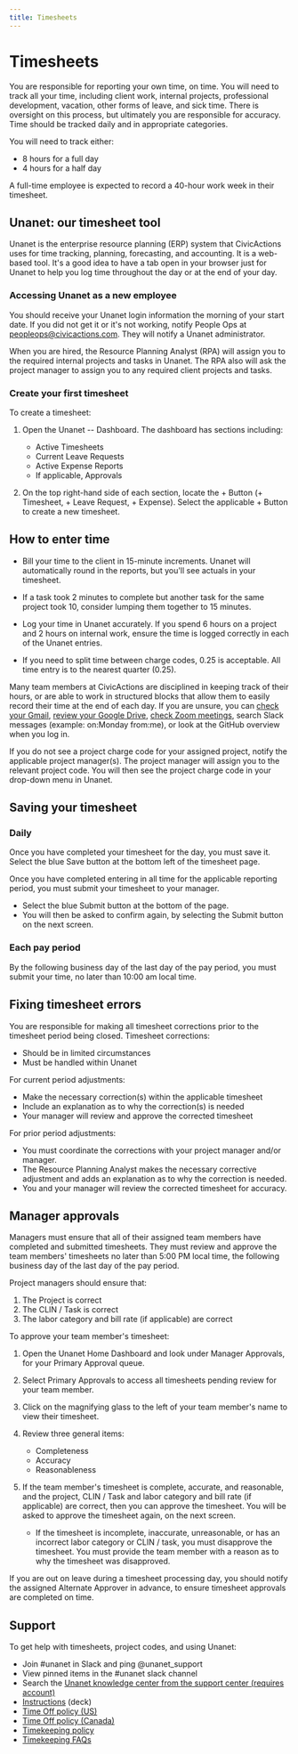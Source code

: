 ```yaml
---
title: Timesheets
---
```


# Timesheets

You are responsible for reporting your own time, on time. You will need to track all your time, including client work, internal projects, professional development, vacation, other forms of leave, and sick time. There is oversight on this process, but ultimately you are responsible for accuracy. Time should be tracked daily and in appropriate categories.

You will need to track either:

- 8 hours for a full day
- 4 hours for a half day

A full-time employee is expected to record a 40-hour work week in their timesheet.

## Unanet: our timesheet tool

Unanet is the enterprise resource planning (ERP) system that CivicActions uses for time tracking, planning, forecasting, and accounting. It is a web-based tool. It's a good idea to have a tab open in your browser just for Unanet to help you log time throughout the day or at the end of your day.

### Accessing Unanet as a new employee

You should receive your Unanet login information the morning of your start date. If you did not get it or it's not working, notify People Ops at peopleops@civicactions.com. They will notify a Unanet administrator.

When you are hired, the Resource Planning Analyst (RPA) will assign you to the required internal projects and tasks in Unanet. The RPA also will ask the project manager to assign you to any required client projects and tasks.

### Create your first timesheet

To create a timesheet:

1.  Open the Unanet -- Dashboard. The dashboard has sections including:

    - Active Timesheets
    - Current Leave Requests
    - Active Expense Reports
    - If applicable, Approvals

2.  On the top right-hand side of each section, locate the + Button (+ Timesheet, + Leave Request, + Expense). Select the applicable + Button to create a new timesheet.

## How to enter time

- Bill your time to the client in 15-minute increments. Unanet will automatically round in the reports, but you'll see actuals in your timesheet.

- If a task took 2 minutes to complete but another task for the same project took 10, consider lumping them together to 15 minutes.

- Log your time in Unanet accurately. If you spend 6 hours on a project and 2 hours on internal work, ensure the time is logged correctly in each of the Unanet entries.

- If you need to split time between charge codes, 0.25 is acceptable. All time entry is to the nearest quarter (0.25).

Many team members at CivicActions are disciplined in keeping track of their hours, or are able to work in structured blocks that allow them to easily record their time at the end of each day. If you are unsure, you can [check your Gmail](https://mail.google.com/mail/u/0/#sent), [review your Google Drive](https://drive.google.com/drive/u/0/recent), [check Zoom meetings](https://zoom.us/meeting#/previous), search Slack messages (example: on:Monday from:me), or look at the GitHub overview when you log in.

If you do not see a project charge code for your assigned project, notify the applicable project manager(s). The project manager will assign you to the relevant project code. You will then see the project charge code in your drop-down menu in Unanet.

## Saving your timesheet

### Daily

Once you have completed your timesheet for the day, you must save it. Select the blue Save button at the bottom left of the timesheet page.

Once you have completed entering in all time for the applicable reporting period, you must submit your timesheet to your manager.

- Select the blue Submit button at the bottom of the page.
- You will then be asked to confirm again, by selecting the Submit button on the next screen.

### Each pay period

By the following business day of the last day of the pay period, you must submit your time, no later than 10:00 am local time.

## Fixing timesheet errors

You are responsible for making all timesheet corrections prior to the timesheet period being closed. Timesheet corrections:

- Should be in limited circumstances
- Must be handled within Unanet

For current period adjustments:

- Make the necessary correction(s) within the applicable timesheet
- Include an explanation as to why the correction(s) is needed
- Your manager will review and approve the corrected timesheet

For prior period adjustments:

- You must coordinate the corrections with your project manager and/or manager.
- The Resource Planning Analyst makes the necessary corrective adjustment and adds an explanation as to why the correction is needed.
- You and your manager will review the corrected timesheet for accuracy.

## Manager approvals 

Managers must ensure that all of their assigned team members have completed and submitted timesheets. They must review and approve the team members' timesheets no later than 5:00 PM local time, the following business day of the last day of the pay period.

Project managers should ensure that:

1.  The Project is correct
2.  The CLIN / Task is correct
3.  The labor category and bill rate (if applicable) are correct

To approve your team member's timesheet:

1.  Open the Unanet Home Dashboard and look under Manager Approvals, for your Primary Approval queue.
2.  Select Primary Approvals to access all timesheets pending review for your team member.
3.  Click on the magnifying glass to the left of your team member's name to view their timesheet.
4.  Review three general items:

    - Completeness
    - Accuracy
    - Reasonableness

5.  If the team member's timesheet is complete, accurate, and reasonable, and the project, CLIN / Task and labor category and bill rate (if applicable) are correct, then you can approve the timesheet. You will be asked to approve the timesheet again, on the next screen.

    - If the timesheet is incomplete, inaccurate, unreasonable, or has an incorrect labor category or CLIN / task, you must disapprove the timesheet. You must provide the team member with a reason as to why the timesheet was disapproved.

If you are out on leave during a timesheet processing day, you should notify the assigned Alternate Approver in advance, to ensure timesheet approvals are completed on time.

## Support

To get help with timesheets, project codes, and using Unanet:

- Join #unanet in Slack and ping @unanet_support
- View pinned items in the #unanet slack channel
- Search the [Unanet knowledge center from the support center (requires account)](https://support.unanet.com/)
- [Instructions](https://docs.google.com/presentation/d/1IEl3c8pOAYz5KNM4tVDemjvx5O-5m5WF21r4saANsFw/edit#slide=id.gce3d6a447a_0_89) (deck)
- [Time Off policy (US)](../employee-benefits/README.md)
- [Time Off policy (Canada)](../employee-benefits/canada-benefits-policy.md)
- [Timekeeping policy](https://drive.google.com/file/d/1m18Ellyi_llWCPI6dm4FoNKqBXIoV18b/view?usp=sharing)
- [Timekeeping FAQs](https://drive.google.com/file/d/1_liB4o8iQ93qLATThnxpjfyXmvyguHFQ/view?usp=sharing)
